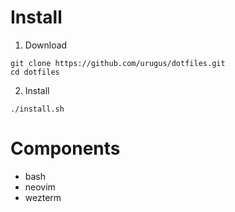 # Install

1. Download

```
git clone https://github.com/urugus/dotfiles.git
cd dotfiles
```

2. Install

```
./install.sh
```

# Components

- bash
- neovim
- wezterm
